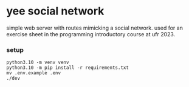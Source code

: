 # yee social network

simple web server with routes mimicking a social network. 
used for an exercise sheet in the programming introductory course at ufr 2023.

### setup
```
python3.10 -m venv venv
python3.10 -m pip install -r requirements.txt
mv .env.example .env
./dev
```